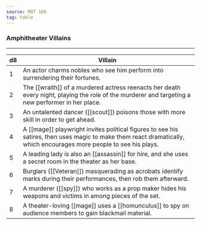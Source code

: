```yaml
---
source: MOT 166
tag: table
---
```


### Amphitheater Villains
---
|d8|Villain|
|----|------------|
|1|An actor charms nobles who see him perform into surrendering their fortunes.|
|2|The [[wraith]] of a murdered actress reenacts her death every night, playing the role of the murderer and targeting a new performer in her place.|
|3|An untalented dancer ([[scout]]) poisons those with more skill in order to get ahead.|
|4|A [[mage]] playwright invites political figures to see his satires, then uses magic to make them react dramatically, which encourages more people to see his plays.|
|5|A leading lady is also an [[assassin]] for hire, and she uses a secret room in the theater as her base.|
|6|Burglars ([[Veteran]]) masquerading as acrobats identify marks during their performances, then rob them afterward.|
|7|A murderer ([[spy]]) who works as a prop maker hides his weapons and victims in among pieces of the set.|
|8|A theater-loving [[mage]] uses a [[homunculus]] to spy on audience members to gain blackmail material.|
